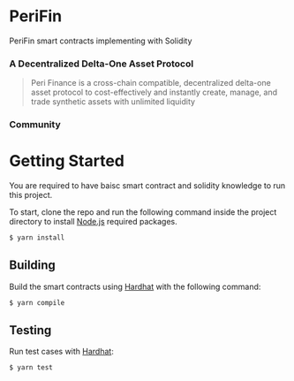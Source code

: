 # PeriFin
PeriFin smart contracts implementing with Solidity

### A Decentralized Delta-One Asset Protocol
> Peri Finance is a cross-chain compatible, decentralized delta-one asset protocol to cost-effectively and instantly create, manage, and trade synthetic assets with unlimited liquidity

### Community

# Getting Started
You are required to have baisc smart contract and solidity knowledge to run this project.

To start, clone the repo and run the following command inside the project directory to install [Node.js][NODE] required packages.
```sh
$ yarn install
```

## Building
Build the smart contracts using [Hardhat][HARDHAT] with the following command:
```sh
$ yarn compile
```

## Testing
Run test cases with [Hardhat][HARDHAT]:
```sh
$ yarn test
```

[NODE]: <https://nodejs.org>
[GAN]: <https://www.trufflesuite.com/ganache>
[HARDHAT]: <https://hardhat.org>